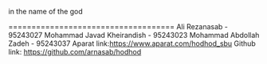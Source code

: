 in the name of the god

====================================
Ali Rezanasab - 95243027
Mohammad Javad Kheirandish - 95243023
Mohammad Abdollah Zadeh - 95243037
Aparat link:https://www.aparat.com/hodhod_sbu
Github link: https://github.com/arnasab/hodhod
